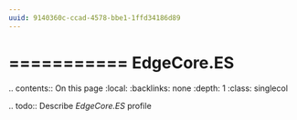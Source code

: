 ```yaml
---
uuid: 9140360c-ccad-4578-bbe1-1ffd34186d89
---
```



===========
EdgeCore.ES
===========

.. contents:: On this page
    :local:
    :backlinks: none
    :depth: 1
    :class: singlecol

.. todo::
    Describe *EdgeCore.ES* profile

